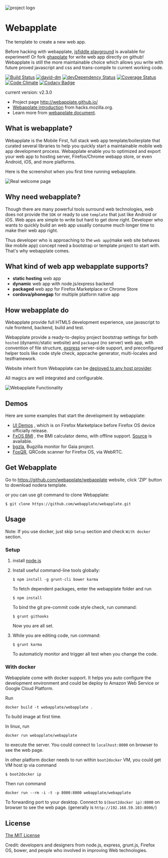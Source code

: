 ![project logo](https://raw.github.com/webapplate/webapplate/master/public/style/icons/icon128.png) 

# Webapplate 

The template to create a new web app.

Before hacking with webapplate, [jsfiddle playground](http://jsfiddle.net/gasolin/sxjja37j/) is available for experiment! Or fork [ghapplate](https://github.com/webapplate/ghapplate) for write web app directly on github! Webapplate is still the more maintainable choice which allows you write with future proved javascript and css and trans-compile to current working code.

[![Build Status](https://travis-ci.org/webapplate/webapplate.png)](https://travis-ci.org/webapplate/webapplate) [![david-dm](https://david-dm.org/webapplate/webapplate.png)](https://david-dm.org/webapplate/webapplate) [![devDependency Status](https://david-dm.org/webapplate/webapplate/dev-status.svg)](https://david-dm.org/webapplate/webapplate#info=devDependencies) [![Coverage Status](https://coveralls.io/repos/webapplate/webapplate/badge.png?branch=master)](https://coveralls.io/r/webapplate/webapplate?branch=master) [![Code Climate](https://codeclimate.com/github/webapplate/webapplate.png)](https://codeclimate.com/github/webapplate/webapplate) [![Codacy Badge](https://www.codacy.com/project/badge/b0dbc808c4fb83b26706fb376ceea678)](https://www.codacy.com/public/gasolin_1667/webapplate)

current version: v2.3.0

* Project page http://webapplate.github.io/
* [Webapplate introduction](https://hacks.mozilla.org/2014/09/webapplate-maintainable-web-app-template-for-firefox-os-and-chrome-apps/) from hacks.mozilla.org.
* Learn more from [webapplate document](https://github.com/webapplate/webapplate/wiki).

## What is webapplate?

Webapplate is the Mobile First, full stack web app template/boilerplate that curated several libraries to help you quickly start a maintainable mobile web app development process. Webapplate enable you to optimized and export your web app to hosting server, Firefox/Chrome webapp store, or even Android, iOS, and more platforms.

Here is the screenshot when you first time running webapplate.

![Real welcome page](http://i.imgur.com/8AGwXCG.png)

## Why need webapplate?

Though there are many powerful tools surround web technologies, web does not provide the `SDK` or ready to use `template` that just like Android or iOS. Web apps are simple to write but hard to get done right. Developer who wants to quickly build an web app usually consume much longer time to make their web app right.

Thus developer who is approaching to the `web app`(make web site behaves like mobile app) concept need a bootstrap or template project to start with. That's why webapplate comes.

## What kind of web app webapplate supports?

* **static hosting** web app
* **dynamic** web app with node.js/express backend 
* **packaged** web app for Firefox Marketplace or Chrome Store
* **cordova/phonegap** for multiple platform native app

## How webapplate do

Webapplate provide full HTML5 development experience, use javascript to rule frontend, backend, build and test.

Webapplate provide a ready-to-deploy project bootstrap settings for both `hosted` (dynamic/static website) and `packaged` (no server) web app, with convention of file structure, [express](http://expressjs.com/) server-side support, and preconfigured helper tools like code style check, appcache generator, multi-locales and testframework.

Website inherit from Webapplate can be [deployed to any host provider](https://github.com/webapplate/webapplate/wiki/Deployment).

All magics are well integrated and configurable.

![Webapplate Functionality](http://i.imgur.com/r069BsG.png)

## Demos

Here are some examples that start the development by webapplate:

* [UI Demos](https://marketplace.firefox.com/app/ui-demos/) , which is on Firefox Marketplace before Firefox OS device officially release.
* [FxOS BMI](http://gasolin.github.io/fxosbmi/public/index.html) , the BMI calculator demo, with offline support. [Source](https://github.com/gasolin/fxosbmi) is available.
* [bgzla](http://gasolin.github.io/bgzla/), Bugzilla monitor for Gaia project.
* [FoxQR](https://marketplace.firefox.com/app/qrcode-1/), QRCode scanner for Firefox OS, via WebRTC.

## Get Webapplate

Go to https://github.com/webapplate/webapplate website, click 'ZIP' button to download nodera template.

or you can use git command to clone Webapplate:

```
$ git clone https://github.com/webapplate/webapplate.git
```

## Usage

Note: If you use docker, just skip `Setup` section and check `With docker` section.

### Setup

1. install [node.js](http://www.nodejs.org)

2. Install useful command-line tools globally:

    ```
    $ npm install -g grunt-cli bower karma
    ```

   To fetch dependent packages, enter the webapplate folder and run

    ```
    $ npm install
    ```

   To bind the git pre-commit code style check, run command:

    ```
    $ grunt githooks
    ```
    
   Now you are all set.

3. While you are editing code, run command:

    ```
    $ grunt karma
    ```

   To automaticly monitor and trigger all test when you change the code.

### With docker

Webapplate come with docker support. It helps you auto configure the development environment and could be deploy to Amazon Web Service or Google Cloud Platform.

Run

```
docker build -t webapplate/webapplate .
```

To build image at first time.

In linux, run

```
docker run webapplate/webapplate
```

to execute the server. You could connect to `localhost:8000` on browser to see the web page.

In other platform docker needs to run within `boot2docker` VM, you could get VM host ip via command

```
$ boot2docker ip
```

Then run command

```
docker run --rm -i -t -p 8000:8000 webapplate/webapplate
```

To forwarding port to your desktop. Connect to `$(boot2docker ip):8000` on browser to see the web page.
(generally is `http://192.168.59.103:8000/`)


## License

[The MIT License](http://opensource.org/licenses/MIT)

Credit: developers and designers from node.js, express, grunt.js, Firefox OS, bower, and people who involved in improving Web technologies.
